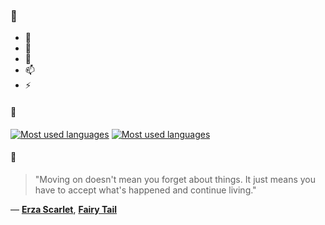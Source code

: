 ### 👋

- 🔭
- 🌱
- 💬
- 📫
- ⚡

#### 🧏

[![Most used languages](https://github-readme-stats-aynah.vercel.app/api/top-langs/?username=aynh&theme=solarized-dark&langs_count=6&layout=compact&hide_title=true)](https://github.com/anuraghazra/github-readme-stats#gh-dark-mode-only)
[![Most used languages](https://github-readme-stats-aynah.vercel.app/api/top-langs/?username=aynh&theme=solarized-light&langs_count=6&layout=compact&hide_title=true)](https://github.com/anuraghazra/github-readme-stats#gh-light-mode-only)

#### 💬

> "Moving on doesn't mean you forget about things. It just means you have to accept what's happened and continue living."

&mdash; [**Erza Scarlet**](https://myanimelist.net/character.php?q=Erza%20Scarlet&cat=character), [**Fairy Tail**](https://myanimelist.net/search/all?q=Fairy%20Tail&cat=all)
